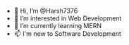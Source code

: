 - 👋 Hi, I’m @Harsh7376
- 👀 I’m interested in Web Development
- 🌱 I’m currently learning MERN
- 📫 I'm new to Software Development

<!---
Harsh7376/Harsh7376 is a ✨ special ✨ repository because its `README.md` (this file) appears on your GitHub profile.
You can click the Preview link to take a look at your changes.
--->
